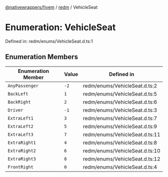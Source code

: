 [@nativewrappers/fivem](../../README.md) / [redm](../README.md) / VehicleSeat

# Enumeration: VehicleSeat

Defined in: redm/enums/VehicleSeat.d.ts:1

## Enumeration Members

| Enumeration Member | Value | Defined in |
| ------ | ------ | ------ |
| <a id="anypassenger"></a> `AnyPassenger` | `-2` | redm/enums/VehicleSeat.d.ts:2 |
| <a id="backleft"></a> `BackLeft` | `1` | redm/enums/VehicleSeat.d.ts:5 |
| <a id="backright"></a> `BackRight` | `2` | redm/enums/VehicleSeat.d.ts:6 |
| <a id="driver"></a> `Driver` | `-1` | redm/enums/VehicleSeat.d.ts:3 |
| <a id="extraleft1"></a> `ExtraLeft1` | `3` | redm/enums/VehicleSeat.d.ts:7 |
| <a id="extraleft2"></a> `ExtraLeft2` | `5` | redm/enums/VehicleSeat.d.ts:9 |
| <a id="extraleft3"></a> `ExtraLeft3` | `7` | redm/enums/VehicleSeat.d.ts:11 |
| <a id="extraright1"></a> `ExtraRight1` | `4` | redm/enums/VehicleSeat.d.ts:8 |
| <a id="extraright2"></a> `ExtraRight2` | `6` | redm/enums/VehicleSeat.d.ts:10 |
| <a id="extraright3"></a> `ExtraRight3` | `8` | redm/enums/VehicleSeat.d.ts:12 |
| <a id="frontright"></a> `FrontRight` | `0` | redm/enums/VehicleSeat.d.ts:4 |
